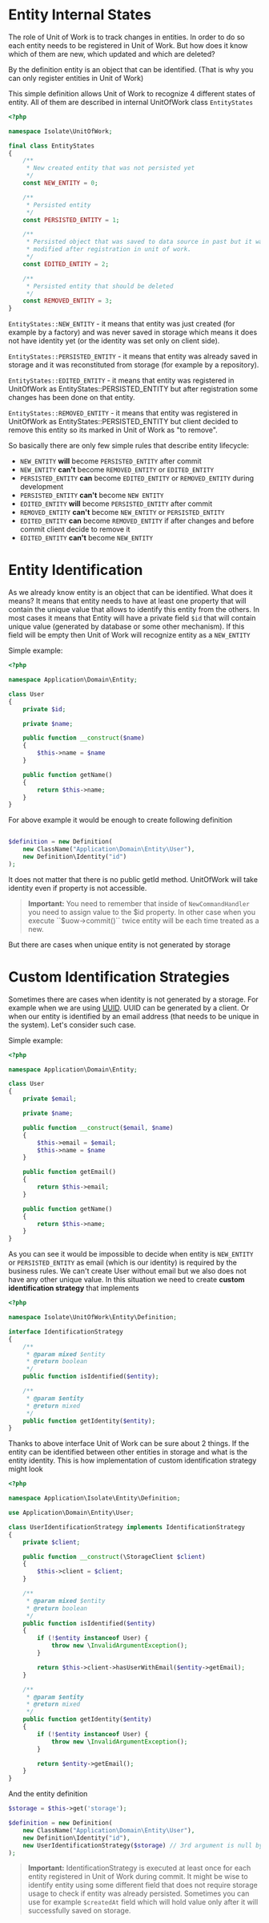# Entity Internal States

The role of Unit of Work is to track changes in entities. In order to do so each entity needs to be registered in
Unit of Work. But how does it know which of them are new, which updated and which are deleted?

By the definition entity is an object that can be identified. (That is why you can only register entities in Unit of Work)

This simple definition allows Unit of Work to recognize 4 different states of entity.
All of them are described in internal UnitOfWork class ``EntityStates``
```php
<?php

namespace Isolate\UnitOfWork;

final class EntityStates
{
    /**
     * New created entity that was not persisted yet
     */
    const NEW_ENTITY = 0;

    /**
     * Persisted entity
     */
    const PERSISTED_ENTITY = 1;

    /**
     * Persisted object that was saved to data source in past but it was
     * modified after registration in unit of work.
     */
    const EDITED_ENTITY = 2;

    /**
     * Persisted entity that should be deleted
     */
    const REMOVED_ENTITY = 3;
}
```

```EntityStates::NEW_ENTITY``` - it means that entity was just created (for example by a factory) and was never saved in storage
which means it does not have identity yet (or the identity was set only on client side).

```EntityStates::PERSISTED_ENTITY``` - it means that entity was already saved in storage and it was reconstituted from storage
(for example by a repository).

```EntityStates::EDITED_ENTITY``` - it means that entity was registered in UnitOfWork as EntityStates::PERSISTED_ENTITY but
after registration some changes has been done on that entity.

```EntityStates::REMOVED_ENTITY``` - it means that entity was registered in UnitOfWork as EntityStates::PERSISTED_ENTITY but
client decided to remove this entity so its marked in Unit of Work as "to remove".

So basically there are only few simple rules that describe entity lifecycle:

- ``NEW_ENTITY`` **will** become ``PERSISTED_ENTITY`` after commit
- ``NEW_ENTITY`` **can't** become ``REMOVED_ENTITY`` or ``EDITED_ENTITY``
- ``PERSISTED_ENTITY`` **can** become ``EDITED_ENTITY`` or ``REMOVED_ENTITY`` during development
- ``PERSISTED_ENTITY`` **can't** become ``NEW ENTITY``
- ``EDITED_ENTITY`` **will** become ``PERSISTED_ENTITY`` after commit
- ``REMOVED_ENTITY`` **can't** become ``NEW_ENTITY`` or ``PERSISTED_ENTITY``
- ``EDITED_ENTITY`` **can** become ``REMOVED_ENTITY`` if after changes and before commit client decide to remove it
- ``EDITED_ENTITY`` **can't** become ``NEW_ENTITY``

# Entity Identification

As we already know entity is an object that can be identified. What does it means? It means that entity needs to have
at least one property that will contain the unique value that allows to identify this entity from the others.
In most cases it means that Entity will have a private field ``$id`` that will contain unique value (generated by database or
some other mechanism). If this field will be empty then Unit of Work will recognize entity as a ``NEW_ENTITY``

Simple example:

```php
<?php

namespace Application\Domain\Entity;

class User
{
    private $id;

    private $name;

    public function __construct($name)
    {
        $this->name = $name
    }

    public function getName()
    {
        return $this->name;
    }
}
```

For above example it would be enough to create following definition

```php

$definition = new Definition(
    new ClassName("Application\Domain\Entity\User"),
    new Definition\Identity("id")
);

```
It does not matter that there is no public getId method. UnitOfWork will take identity even if property is not accessible.

> **Important:** You need to remember that inside of ``NewCommandHandler`` you need to assign value to the $id property.
> In other case when you execute ``$uow->commit()`` twice entity will be each time treated as a new.

But there are cases when unique entity is not generated by storage

# Custom Identification Strategies

Sometimes there are cases when identity is not generated by a storage. For example when we are using [UUID](http://en.wikipedia.org/wiki/Universally_unique_identifier).
UUID can be generated by a client. Or when our entity is identified by an email address (that needs to be unique in the system).
Let's consider such case.

Simple example:

```php
<?php

namespace Application\Domain\Entity;

class User
{
    private $email;

    private $name;

    public function __construct($email, $name)
    {
        $this->email = $email;
        $this->name = $name
    }

    public function getEmail()
    {
        return $this->email;
    }

    public function getName()
    {
        return $this->name;
    }
}
```

As you can see it would be impossible to decide when entity is ``NEW_ENTITY`` or ``PERSISTED_ENTITY`` as email (which is our
identity) is required by the business rules. We can't create User without email but we also does not have any other unique value.
In this situation we need to create **custom identification strategy** that implements

```php
<?php

namespace Isolate\UnitOfWork\Entity\Definition;

interface IdentificationStrategy
{
    /**
     * @param mixed $entity
     * @return boolean
     */
    public function isIdentified($entity);

    /**
     * @param $entity
     * @return mixed
     */
    public function getIdentity($entity);
}
```

Thanks to above interface Unit of Work can be sure about 2 things. If the entity can be identified between other
entities in storage and what is the entity identity.
This is how implementation of custom identification strategy might look

```php
<?php

namespace Application\Isolate\Entity\Definition;

use Application\Domain\Entity\User;

class UserIdentificationStrategy implements IdentificationStrategy
{
    private $client;

    public function __construct(\StorageClient $client)
    {
        $this->client = $client;
    }

    /**
     * @param mixed $entity
     * @return boolean
     */
    public function isIdentified($entity)
    {
        if (!$entity instanceof User) {
            throw new \InvalidArgumentException();
        }

        return $this->client->hasUserWithEmail($entity->getEmail);
    }

    /**
     * @param $entity
     * @return mixed
     */
    public function getIdentity($entity)
    {
        if (!$entity instanceof User) {
            throw new \InvalidArgumentException();
        }

        return $entity->getEmail();
    }
}
```

And the entity definition

```php
$storage = $this->get('storage');

$definition = new Definition(
    new ClassName("Application\Domain\Entity\User"),
    new Definition\Identity("id"),
    new UserIdentificationStrategy($storage) // 3rd argument is null by default.
);

```

> **Important:** IdentificationStrategy is executed at least once for each entity registered in Unit of Work during commit.
> It might be wise to identify entity using some different field that does not require storage usage to check if entity
> was already persisted. Sometimes you can use for example ``$createdAt`` field which will hold value only after it will
> successfully saved on storage.
